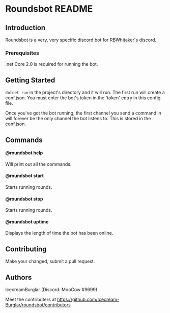 # Roundsbot README #

## Introduction ##
Roundsbot is a very, very specific discord bot for [RBWhitaker's](http://rbwhitaker.wikidot.com/) discord.



### Prerequisites ###
.net Core 2.0 is required for running the bot.

## Getting Started ##
`dotnet run` in the project's directory and it will run.
The first run will create a conf.json.
You must enter the bot's token in the 'token' entry in this config file.

Once you've got the bot running, the first channel you send a command in
will forever be the only channel the bot listens to. This is stored in the conf.json.

## Commands ##
#### @roundsbot help ####
Will print out all the commands.

#### @roundsbot start ####
Starts running rounds.

#### @roundsbot stop ####
Starts running rounds.

#### @roundsbot uptime ####
Displays the length of time the bot has been online.

## Contributing ##
Make your changed, submit a pull request.

## Authors ##
IcecreamBurglar (Discord: MooCow #9699)

Meet the contributers at https://github.com/Icecream-Burglar/roundsbot/contributors

